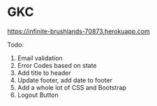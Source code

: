 # GKC
https://infinite-brushlands-70873.herokuapp.com

Todo:

1. Email validation
2. Error Codes based on state
3. Add title to header
4. Update footer, add date to footer
5. Add a whole lot of CSS and Bootstrap
6. Logout Button
